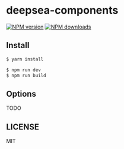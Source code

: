 # deepsea-components

[![NPM version](https://img.shields.io/npm/v/deepsea-components.svg?style=flat)](https://npmjs.org/package/deepsea-components)
[![NPM downloads](http://img.shields.io/npm/dm/deepsea-components.svg?style=flat)](https://npmjs.org/package/deepsea-components)

## Install

```bash
$ yarn install
```

```bash
$ npm run dev
$ npm run build
```

## Options

TODO

## LICENSE

MIT
